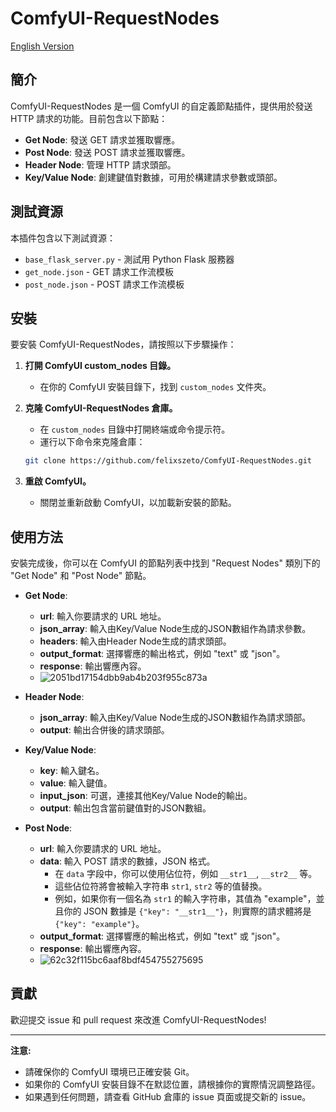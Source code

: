 # ComfyUI-RequestNodes

[English Version](README.md)

## 簡介

ComfyUI-RequestNodes 是一個 ComfyUI 的自定義節點插件，提供用於發送 HTTP 請求的功能。目前包含以下節點：

*   **Get Node**: 發送 GET 請求並獲取響應。
*   **Post Node**: 發送 POST 請求並獲取響應。
*   **Header Node**: 管理 HTTP 請求頭部。
*   **Key/Value Node**: 創建鍵值對數據，可用於構建請求參數或頭部。

## 測試資源

本插件包含以下測試資源：
* `base_flask_server.py` - 測試用 Python Flask 服務器
* `get_node.json` - GET 請求工作流模板
* `post_node.json` - POST 請求工作流模板

## 安裝

要安裝 ComfyUI-RequestNodes，請按照以下步驟操作：

1.  **打開 ComfyUI custom_nodes 目錄。**
    *   在你的 ComfyUI 安裝目錄下，找到 `custom_nodes` 文件夾。

2.  **克隆 ComfyUI-RequestNodes 倉庫。**
    *   在 `custom_nodes` 目錄中打開終端或命令提示符。
    *   運行以下命令來克隆倉庫：

    ```bash
    git clone https://github.com/felixszeto/ComfyUI-RequestNodes.git
    ```

3.  **重啟 ComfyUI。**
    *   關閉並重新啟動 ComfyUI，以加載新安裝的節點。

## 使用方法

安裝完成後，你可以在 ComfyUI 的節點列表中找到 "Request Nodes" 類別下的 "Get Node" 和 "Post Node" 節點。

*   **Get Node**:
    *   **url**: 輸入你要請求的 URL 地址。
    *   **json_array**: 輸入由Key/Value Node生成的JSON數組作為請求參數。
    *   **headers**: 輸入由Header Node生成的請求頭部。
    *   **output_format**: 選擇響應的輸出格式，例如 "text" 或 "json"。
    *   **response**: 輸出響應內容。
    *   ![2051bd17154dbb9ab4b203f955c873a](https://github.com/user-attachments/assets/212b25d8-33ca-47dc-941f-61fce8b6e302)

*   **Header Node**:
    *   **json_array**: 輸入由Key/Value Node生成的JSON數組作為請求頭部。
    *   **output**: 輸出合併後的請求頭部。

*   **Key/Value Node**:
    *   **key**: 輸入鍵名。
    *   **value**: 輸入鍵值。
    *   **input_json**: 可選，連接其他Key/Value Node的輸出。
    *   **output**: 輸出包含當前鍵值對的JSON數組。


*   **Post Node**:
    *   **url**: 輸入你要請求的 URL 地址。
    *   **data**: 輸入 POST 請求的數據，JSON 格式。
        *   在 `data` 字段中，你可以使用佔位符，例如 `__str1__`, `__str2__` 等。
        *   這些佔位符將會被輸入字符串 `str1`, `str2` 等的值替換。
        *   例如，如果你有一個名為 `str1` 的輸入字符串，其值為 "example"，並且你的 JSON 數據是 `{"key": "__str1__"}`，則實際的請求體將是 `{"key": "example"}`。
    *   **output_format**: 選擇響應的輸出格式，例如 "text" 或 "json"。
    *   **response**: 輸出響應內容。
    *   ![62c32f115bc6aaf8bdf454755275695](https://github.com/user-attachments/assets/4b157e19-7c31-40fe-9691-e43fabb81327)

## 貢獻

歡迎提交 issue 和 pull request 來改進 ComfyUI-RequestNodes!

---

**注意:**

*   請確保你的 ComfyUI 環境已正確安裝 Git。
*   如果你的 ComfyUI 安裝目錄不在默認位置，請根據你的實際情況調整路徑。
*   如果遇到任何問題，請查看 GitHub 倉庫的 issue 頁面或提交新的 issue。
